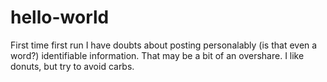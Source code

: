 # hello-world
First time first run
I have doubts about posting personalably (is that even a word?) identifiable information.
That may be a bit of an overshare.
I like donuts, but try to avoid carbs.
